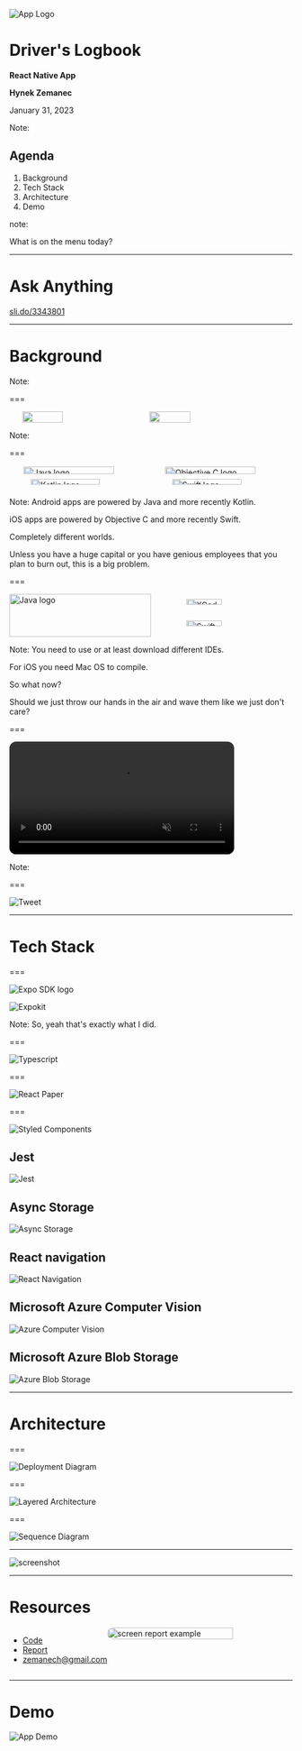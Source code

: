 <!-- .slide: data-background-gradient="radial-gradient(#6877ca,#3f51b5)" -->
![App Logo](img/icon.png)
<!-- .element: class="r-stretch" -->

# Driver's Logbook

 **React Native App**
 <!-- .element: class="r-fit-text" -->



**Hynek Zemanec**

January 31, 2023

Note:

## Agenda 

1. Background <!-- .element: class="fragment" data-fragment-index="1" -->
2. Tech Stack <!-- .element: class="fragment" data-fragment-index="2" -->
3. Architecture <!-- .element: class="fragment" data-fragment-index="3" -->
4. Demo <!-- .element: class="fragment" data-fragment-index="4" -->


note: 

What is on the menu today? 

---

# Ask Anything 

[sli.do/3343801](https://sli.do/3343801)<!-- .element: class="r-fit-text" -->

---

# Background 

Note: 

===

<div style="display:flex;justify-content:space-around;width:90%;" >
  <img src="/img/android.svg" width="40%" />
  <img src="/img/iOS.svg" width="40%" />
</div>

<!-- .element: class="r-stretch" -->

Note: 

===

<div style="display:grid;grid-template-columns:repeat(2, 50%);grid-template-rows:repeat(2, 50%);align-items:center;justify-items:center;" >
    <img alt="Java logo" src="/img/java.svg" height="80%" />
    <img alt="Objective C logo" src="/img/objective-c.svg" height="80%"  />
    <img alt="Kotlin logo" src="/img/kotlin.svg" width="70%"  />
    <img alt="Swift logo" src="/img/swift.svg" width="70%"/>
</div>

Note: 
Android apps are powered by Java and more recently Kotlin.

iOS apps are powered by Objective C and more recently Swift.

Completely different worlds.

Unless you have a huge capital or you have genious employees that you plan to burn out, this is a big problem.

===

<div style="display:grid;grid-template-columns:repeat(2, 50%);grid-template-rows:repeat(2, 50%);align-items:center;justify-items:center;" >
    <img alt="Java logo" src="/img/AndroidStudio.svg" width="100%" style="grid-row:1/-1" />
    <img alt="XCode" src="/img/xcode.webp" width="50%"  />
    <img alt="Swift logo" src="/img/mac.svg" width=50%"/>
</div>

Note: 
You need to use or at least download different IDEs.

For iOS you need Mac OS to compile.

So what now? 

Should we just throw our hands in the air and wave them like we just don't care?

===

<!-- .slide: data-background="#282c34" -->
<video autoplay="true" loop="true" muted width="400" style="border-radius: 12px;">
    <source src="/vid/ReactNativevp9.webm" type="video/webm">
</video>

Note: 

===

![Tweet](/img/Tweet.png)<!-- .element: style="border-radius:12px;" -->


---

# Tech Stack 

===

  ![Expo SDK logo](/img/sdk.svg)

  <!-- .element: class="r-stretch" -->
  ![Expokit](/img/logo-wordmark.svg)
  <!-- .element: class="r-stretch" -->


Note: 
So, yeah that's exactly what I did.

===

![Typescript](/img/typescript.svg)<!-- .element: class="r-stretch" -->

===

![React Paper](/img/paper.svg)<!-- .element: class="r-stretch" -->

===

![Styled Components](/img/styledcomponents.svg)
<!-- .element: class="r-stretch" -->

## Jest

![Jest](/img/jest.svg)<!-- .element: class="r-stretch" -->


## Async Storage

![Async Storage](/img/asyncStorage.svg)<!-- .element: class="r-stretch" -->


## React navigation

![React Navigation](/img/reactnavigation.svg)<!-- .element: style="filter:drop-shadow(4px 6px 30px #000);" -->

## Microsoft Azure Computer Vision

![Azure Computer Vision](/img/vision.svg)
<!-- .element: class="r-stretch" -->

## Microsoft Azure Blob Storage

![Azure Blob Storage](/img/blob.svg)
<!-- .element: class="r-stretch" -->



---

# Architecture 

===

![Deployment Diagram](img/deployment-diagram.svg)<!-- .element: style="border-radius:12px;" -->


===

![Layered Architecture](img/layered-architecture.svg)<!-- .element: style="border-radius:12px;" -->
<!-- .element: class="r-stretch" -->

===

![Sequence Diagram](img/sequence-diagram.svg)<!-- .element: style="border-radius:12px;" -->
<!-- .element: class="r-stretch" -->
---

![screenshot](/img/screenshots.png)
<!-- .element: class="r-stretch" -->

---

# Resources 

<div style="display:flex;width:90%;justify-content:space-around;">
  <ul style="text-align:left;">
    <li><a href="https://git01lab.cs.univie.ac.at/p2/2022ws/12010957-hynek-zemanec">Code</a></li>
    <li><a href="https://drive.google.com/file/d/1_G8qfq_usFVZsONUl-UNc-AABMDsyS0z/view?usp=sharing">Report</a></li>
    <li><a href="mailto:zemanech@gmail.com">zemanech@gmail.com</a></li>
  </ul>
  <img class="r-stretch" style="border-radius:12px;height:80%"  src="/img/reportScreen.png" alt="screen report example"/>
</div>
<!-- .element: class="r-stretch" -->

---

# Demo

![App Demo](/img/app_QR.png)<!-- .element: style="border-radius:12px;" -->
<!-- .element: class="r-stretch" -->





